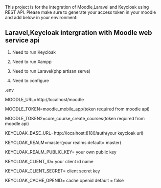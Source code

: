 
This project is for the integration of Moodle,Laravel and Keycloak using REST API. Please make sure to generate your access token in your moodle and add below in your environment:
## Laravel,Keycloak intergration with Moodle web service api

1. Need to run Keycloak
2. Need to run Xampp
3. Need to run Laravel(php artisan serve)

4. Need to configure 

.env

MOODLE_URL=http://localhost/moodle 

MOODLE_TOKEN=moodle_mobile_app(token required from moodle api)

MOODLE_TOKEN2=core_course_create_courses(token required from moodle api)

KEYCLOAK_BASE_URL=http://localhost:8180/auth(your keycloak url)

KEYCLOAK_REALM=master(your realms default= master)

KEYCLOAK_REALM_PUBLIC_KEY= your own public key

KEYCLOAK_CLIENT_ID= your client id name

KEYCLOAK_CLIENT_SECRET= client secret key

KEYCLOAK_CACHE_OPENID= cache openid default = false



